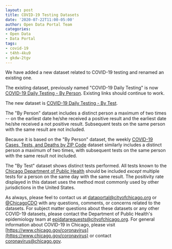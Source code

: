 ```yaml
---
layout: post
title: COVID-19 Testing Datasets
date: '2020-07-22T11:00-05:00'
author: Open Data Portal Team
categories:
- Open Data
- Data Portal
tags:
- covid-19
- t4hh-4ku9
- gkdw-2tgv
---
```

We have added a new dataset related to COVID-19 testing and renamed an existing one.

The existing dataset, previously named "COVID-19 Daily Testing" is now [COVID-19 Daily Testing - By Person](https://data.cityofchicago.org/d/t4hh-4ku9). Existing links should continue to work.

The new dataset is [COVID-19 Daily Testing - By Test](https://data.cityofchicago.org/d/gkdw-2tgv).

The "By Person" dataset includes a distinct person a maximum of two times -- on the earliest date he/she received a positive result and the earliest date he/she received a not positive result. Subsequent tests on the same person with the same result are not included.

Because it is based on the "By Person" dataset, the weekly [COVID-19 Cases, Tests, and Deaths by ZIP Code](https://data.cityofchicago.org/d/yhhz-zm2v) dataset similarly includes a distinct person a maximum of two times, with subsequent tests on the same person with the same result not included.

The "By Test" dataset shows distinct tests performed. All tests known to the [Chicago Department of Public Health](https://www.chicago.gov/cdph) should be included *except* multiple tests for a person on the same day with the same result. The positivity rate displayed in this dataset uses the method most commonly used by other jurisdictions in the United States.

As always, please feel to contact us at [dataportal@cityofchicago.org](mailto:dataportal@cityofchicago.org) or [@ChicagoCDO](https://twitter.com/ChicagoCDO) with any questions, comments, or concerns related to the datasets. For subject matter questions about these datasets or any other COVID-19 datasets, please contact the Department of Public Health's epidemiology team at [epidatarequests@cityofchicago.org](mailto:epidatarequests@cityofchicago.org). For general information about COVID-19 in Chicago, please visit [https://www.chicago.gov/coronavirus](https://www.chicago.gov/coronavirus) or contact [coronavirus@chicago.gov](mailto:coronavirus@chicago.gov).
